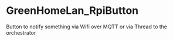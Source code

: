 # GreenHomeLan_RpiButton
Button to notify something via Wifi over MQTT or via Thread to the orchestrator
